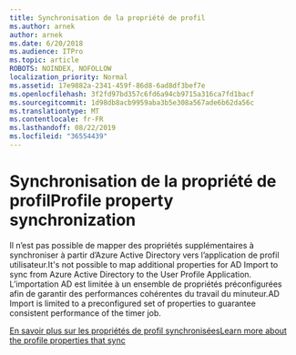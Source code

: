 ```yaml
---
title: Synchronisation de la propriété de profil
ms.author: arnek
author: arnek
ms.date: 6/20/2018
ms.audience: ITPro
ms.topic: article
ROBOTS: NOINDEX, NOFOLLOW
localization_priority: Normal
ms.assetid: 17e9882a-2341-459f-86d8-6ad8df3bef7e
ms.openlocfilehash: 3f2fd97bd357c6fd6a94cb9715a316ca7fd1bacf
ms.sourcegitcommit: 1d98db8acb9959aba3b5e308a567ade6b62da56c
ms.translationtype: MT
ms.contentlocale: fr-FR
ms.lasthandoff: 08/22/2019
ms.locfileid: "36554439"
---
```

# <a name="profile-property-synchronization"></a><span data-ttu-id="81396-102">Synchronisation de la propriété de profil</span><span class="sxs-lookup"><span data-stu-id="81396-102">Profile property synchronization</span></span>

<span data-ttu-id="81396-103">Il n’est pas possible de mapper des propriétés supplémentaires à synchroniser à partir d’Azure Active Directory vers l’application de profil utilisateur.</span><span class="sxs-lookup"><span data-stu-id="81396-103">It's not possible to map additional properties for AD Import to sync from Azure Active Directory to the User Profile Application.</span></span> <span data-ttu-id="81396-104">L’importation AD est limitée à un ensemble de propriétés préconfigurées afin de garantir des performances cohérentes du travail du minuteur.</span><span class="sxs-lookup"><span data-stu-id="81396-104">AD Import is limited to a preconfigured set of properties to guarantee consistent performance of the timer job.</span></span>
  
[<span data-ttu-id="81396-105">En savoir plus sur les propriétés de profil synchronisées</span><span class="sxs-lookup"><span data-stu-id="81396-105">Learn more about the profile properties that sync</span></span>](https://go.microsoft.com/fwlink/?linkid=875671)
  

